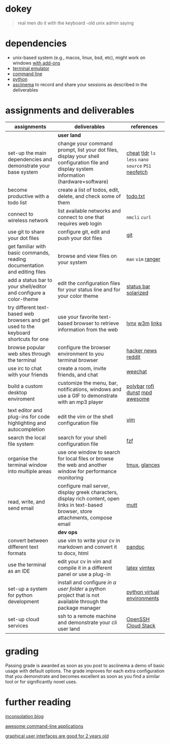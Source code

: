 # dokey
> real men do it with the keyboard 
-old unix admin saying

# dependencies
* unix-based system (e.g., macos, linux, bsd, etc), might work on windows [with add-ons](https://en.wikipedia.org/wiki/Windows_Subsystem_for_Linux)
* [terminal emulator](https://en.wikipedia.org/wiki/Terminal_emulator)
* [command line](https://en.wikipedia.org/wiki/Command-line_interface)
* [python](https://docs.python-guide.org/starting/installation/)
* [asciinema](https://asciinema.org/) to record and share your sessions as described in the deliverables

# assignments and deliverables
| assignments | deliverables | references |
| -- | -- | -- |
|  | **user land** |  |
| set-up the main dependencies and demonstrate your base system | change your command prompt, list your dot files, display your shell configuration file and display system information (hardware+software) | [cheat](https://github.com/cheat/cheat) [tldr](https://tldr.sh/) `ls` `less` `nano` `source` `PS1` [neofetch](https://github.com/dylanaraps/neofetch) |
| become productive with a todo list | create a list of todos, edit, delete, and check some of them | [todo.txt](http://todotxt.org/) |
| connect to wireless network | list available networks and connect to one that requires web login | `nmcli` `curl` |
| use git to share your dot files | configure git, edit and push your dot files | [git](https://en.wikipedia.org/wiki/Git) |
| get familiar with basic commands, reading documentation and editing files | browse and view files on your system | `man` `vim` [ranger](https://ranger.github.io/) |
| add a status bar to your shell/editor and configure a color-theme | edit the configuration files for your status line and for your color theme | [status bar](https://github.com/powerline/powerline) [solarized](https://github.com/altercation/solarized) |
| try different text-based web browsers and get used to the keyboard shortcuts for one | use your favorite text-based browser to retrieve information from the web | [lynx](https://lynx.browser.org/) [w3m](http://w3m.sourceforge.net/) [links](http://links.twibright.com/) |
| browse popular web sites through the terminal | configure the browser environment to you terminal browser | [hacker news](https://github.com/donnemartin/haxor-news) [reddit](https://github.com/michael-lazar/rtv) |
| use irc to chat with your friends | create a room, invite friends, and chat| [weechat](https://weechat.org/) |
| build a custom desktop enviroment | customize the menu, bar, notifications, windows and use a GIF to demonstrate with an mp3 player | [polybar](https://github.com/polybar/polybar) [rofi](https://github.com/davatorium/rofi) [dunst](https://github.com/dunst-project/dunst) [mpd](https://github.com/MusicPlayerDaemon/MPD) [awesome](https://github.com/awesomeWM/awesome) |
| text editor and plug-ins for code highlighting and autocompletion | edit the vim or the shell configuration file | [vim](https://www.vim.org/) |
| search the local file system | search for your shell configuration file | [fzf](https://github.com/junegunn/fzf) |
| organise the terminal window into multiple areas | use one window to search for local files or browse the web and another window for performance monitoring  | [tmux](https://en.wikipedia.org/wiki/Tmux), [glances](https://github.com/nicolargo/glances) |
| read, write, and send email | configure mail server, display greek characters, display rich content, open links in text-based browser, store attachments, compose email | [mutt](http://www.mutt.org/) |
|  | **dev ops** |  |
| convert between different text formats | use vim to write your cv in markdown and convert it to docx, html | [pandoc](https://pandoc.org/) |
| use the terminal as an IDE | edit your cv in vim and compile it in a different panel or use a plug-in | [latex](https://www.latex-project.org/) [vimtex](https://github.com/lervag/vimtex) |
| set-up a system for python development| install and configure *in a user folder* a python project that is not available through the package manager| [python virtual environments](https://docs.python-guide.org/dev/virtualenvs/) |
| set-up cloud services | ssh to a remote machine and demonstrate your cli user land | [OpenSSH](https://www.openssh.com) [Cloud Stack](https://en.wikipedia.org/wiki/Apache_CloudStack) |

# grading

Passing grade is awarded as soon as you post to asciinema a demo of basic usage with default options. The grade improves for each extra configuration that you demonstrate and becomes excellent as soon as you find a similar tool or for significantly novel uses.

# further reading
[inconsolation blog](https://inconsolation.wordpress.com/)

[awesome command-line applications](https://github.com/agarrharr/awesome-cli-apps)

[graphical user interfaces are good for 2 years old](https://www.youtube.com/watch?v=SdL6dzWvm5M)
